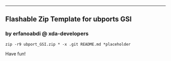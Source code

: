 ----------------------------------------------------------------------------------
Flashable Zip Template for ubports GSI
----------------------------------------------------------------------------------
### by erfanoabdi @ xda-developers ###

 `zip -r9 ubport_GSI.zip * -x .git README.md *placeholder`

Have fun!
